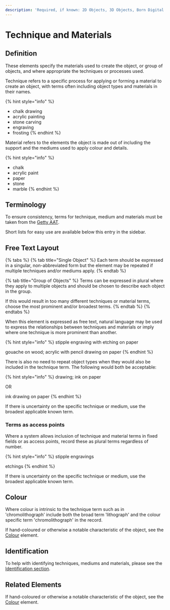 ```yaml
---
description: 'Required, if known: 2D Objects, 3D Objects, Born Digital'
---
```


# Technique and Materials

## Definition

These elements specify the materials used to create the object, or group of objects, and where appropriate the techniques or processes used.

Technique refers to a specific process for applying or forming a material to create an object, with terms often including object types and materials in their names.

{% hint style="info" %}
* chalk drawing&#x20;
* acrylic painting
* stone carving
* engraving
* frosting
{% endhint %}

Material refers to the elements the object is made out of including the support and the mediums used to apply colour and details.

{% hint style="info" %}
* chalk
* acrylic paint
* paper
* stone
* marble&#x20;
{% endhint %}

## Terminology

To ensure consistency, terms for technique, medium and materials must be taken from the [Getty AAT](https://www.getty.edu/research/tools/vocabularies/aat/).&#x20;

Short lists for easy use are available below this entry in the sidebar. &#x20;

## Free Text Layout

{% tabs %}
{% tab title="Single Object" %}
Each term should be expressed in a singular, non-abbreviated form but the element may be repeated if multiple techniques and/or mediums apply.
{% endtab %}

{% tab title="Group of Objects" %}
Terms can be expressed in plural where they apply to multiple objects and should be chosen to describe each object in the group.&#x20;

If this would result in too many different techniques or material terms, choose the most prominent and/or broadest terms.&#x20;
{% endtab %}
{% endtabs %}

When this element is expressed as free text, natural language may be used to express the relationships between techniques and materials or imply where one technique is more prominent than another. &#x20;

{% hint style="info" %}
stipple engraving with etching on paper

gouache on wood; acrylic with pencil drawing on paper
{% endhint %}

There is also no need to repeat object types when they would also be included in the technique term. The following would both be acceptable:

{% hint style="info" %}
drawing; ink on paper&#x20;

OR

ink drawing on paper&#x20;
{% endhint %}

If there is uncertainty on the specific technique or medium, use the broadest applicable known term.

### Terms as access points

Where a system allows inclusion of technique and material terms in fixed fields or as access points, record these as plural terms regardless of number.&#x20;

{% hint style="info" %}
stipple engravings

etchings
{% endhint %}

If there is uncertainty on the specific technique or medium, use the broadest applicable known term.

## Colour

Where colour is intrinsic to the technique term such as in 'chromolithograph' include both the broad term 'lithograph' and the colour specific term 'chromolithograph' in the record.&#x20;

If hand-coloured or otherwise a notable characteristic of the object, see the [Colour](../colour.md) element.&#x20;

## Identification

To help with identifying techniques, mediums and materials, please see the [Identification section](../../../pre-cataloguing/about/specifics.md).&#x20;

## Related Elements

If hand-coloured or otherwise a notable characteristic of the object, see the [Colour](../colour.md) element.&#x20;



##

